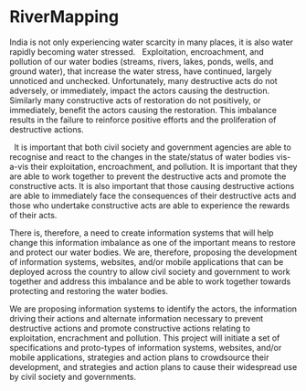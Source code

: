 # RiverMapping

India is not only experiencing water scarcity in many places, it is also water rapidly becoming water stressed.
 
Exploitation, encroachment, and pollution of our water bodies (streams, rivers, lakes, ponds, wells, and ground water), that increase the water stress, have continued, largely unnoticed and unchecked. Unfortunately, many destructive acts do not adversely, or immediately, impact the actors causing the destruction. Similarly many constructive acts of restoration do not positively, or immediately, benefit the actors causing the restoration. This imbalance results in the failure to reinforce positive efforts and the proliferation of destructive actions.

 
It is important that both civil society and government agencies are able to recognise and react to the changes in the state/status of water bodies vis-a-vis their exploitation, encroachment, and pollution. It is important that they are able to work together to prevent the destructive acts and promote the constructive acts. It is also important that those causing destructive actions are able to immediately face the consequences of their destructive acts and those who undertake constructive acts are able to experience the rewards of their acts.


There is, therefore, a need to create information systems that will help change this information imbalance as one of the important means to restore and protect our water bodies. We are, therefore, proposing the development of information systems, websites, and/or mobile applications that can be deployed across the country to allow civil society and government to work together and address this imbalance and be able to work together towards protecting and restoring the water bodies.


We are proposing information systems to identify the actors, the information driving their actions and alternate information necessary to prevent destructive actions and promote constructive actions relating to exploitation, encrachment and pollution. This project will initiate a set of specifications and proto-types of information systems, websites, and/or mobile applications, strategies and action plans to crowdsource their development, and strategies and action plans to cause their widespread use by civil society and governments.
 
